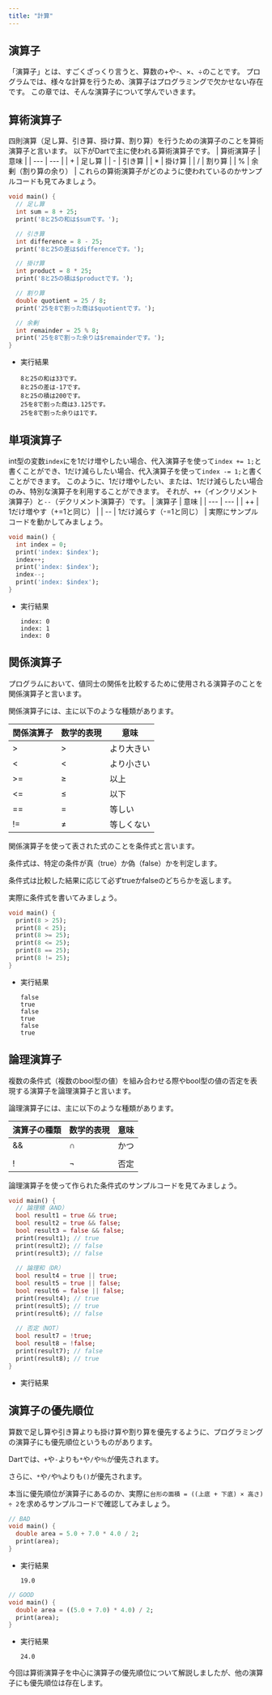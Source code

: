 ```yaml
---
title: "計算"
---
```


## 演算子
「演算子」とは、すごくざっくり言うと、算数の+や-、×、÷のことです。
プログラムでは、様々な計算を行うため、演算子はプログラミングで欠かせない存在です。
この章では、そんな演算子について学んでいきます。

## 算術演算子
四則演算（足し算、引き算、掛け算、割り算）を行うための演算子のことを算術演算子と言います。
以下がDartで主に使われる算術演算子です。
| 算術演算子 | 意味 |
| --- | --- |
| + | 足し算 |
| - | 引き算 |
| * | 掛け算 |
| / | 割り算 |
| % | 余剰（割り算の余り） |
これらの算術演算子がどのように使われているのかサンプルコードも見てみましょう。
```dart
void main() {
  // 足し算
  int sum = 8 + 25;
  print('8と25の和は$sumです。');

  // 引き算
  int difference = 8 - 25;
  print('8と25の差は$differenceです。');

  // 掛け算
  int product = 8 * 25;
  print('8と25の積は$productです。');

  // 割り算
  double quotient = 25 / 8;
  print('25を8で割った商は$quotientです。');

  // 余剰
  int remainder = 25 % 8;
  print('25を8で割った余りは$remainderです。');
}
```
- 実行結果
    
    ```
    8と25の和は33です。
    8と25の差は-17です。
    8と25の積は200です。
    25を8で割った商は3.125です。
    25を8で割った余りは1です。
    ```
    
## 単項演算子
int型の変数`index`にを1だけ増やしたい場合、代入演算子を使って`index += 1;`と書くことができ、1だけ減らしたい場合、代入演算子を使って`index -= 1;`と書くことができます。
このように、1だけ増やしたい、または、1だけ減らしたい場合のみ、特別な演算子を利用することができます。
それが、`++`（インクリメント演算子）と`--`（デクリメント演算子）です。
| 演算子 | 意味 |
| --- | --- |
| ++ | 1だけ増やす（+=1と同じ） |
| -- | 1だけ減らす（-=1と同じ） |
実際にサンプルコードを動かしてみましょう。
```dart
void main() {
  int index = 0;
  print('index: $index');
  index++;
  print('index: $index');
  index--;
  print('index: $index');
}
```

- 実行結果
    
    ```
    index: 0
    index: 1
    index: 0
    ```

## 関係演算子

プログラムにおいて、値同士の関係を比較するために使用される演算子のことを関係演算子と言います。

関係演算子には、主に以下のような種類があります。

| 関係演算子 | 数学的表現 | 意味 |
| --- | --- | --- |
| > | > | より大きい |
| < | < | より小さい |
| >= | ≥ | 以上 |
| <= | ≤ | 以下 |
| == | = | 等しい |
| != | ≠ | 等しくない |

関係演算子を使って表された式のことを条件式と言います。

条件式は、特定の条件が真（true）か偽（false）かを判定します。

条件式は比較した結果に応じて必ずtrueかfalseのどちらかを返します。

実際に条件式を書いてみましょう。

```dart
void main() {
  print(8 > 25);
  print(8 < 25);
  print(8 >= 25);
  print(8 <= 25);
  print(8 == 25);
  print(8 != 25);
}
```

- 実行結果
    
    ```
    false
    true
    false
    true
    false
    true
    ```
    

## 論理演算子

複数の条件式（複数のbool型の値）を組み合わせる際やbool型の値の否定を表現する演算子を論理演算子と言います。

論理演算子には、主に以下のような種類があります。

| 演算子の種類 | 数学的表現 | 意味 |
| --- | --- | --- |
| && | ∩ | かつ |
| || | ∪ | または |
| ! | ¬ | 否定 |

論理演算子を使って作られた条件式のサンプルコードを見てみましょう。

```dart
void main() {  
  // 論理積（AND）
  bool result1 = true && true;
  bool result2 = true && false;
  bool result3 = false && false;
  print(result1); // true
  print(result2); // false
  print(result3); // false
  
  // 論理和（OR）
  bool result4 = true || true;
  bool result5 = true || false;
  bool result6 = false || false;
  print(result4); // true
  print(result5); // true
  print(result6); // false
  
  // 否定（NOT）
  bool result7 = !true;
  bool result8 = !false;
  print(result7); // false
  print(result8); // true
}
```

- 実行結果

## 演算子の優先順位

算数で足し算や引き算よりも掛け算や割り算を優先するように、プログラミングの演算子にも優先順位というものがあります。

Dartでは、`+`や`-`よりも`*`や`/`や`％`が優先されます。

さらに、`*`や`/`や`%`よりも`()`が優先されます。

本当に優先順位が演算子にあるのか、実際に`台形の面積 = ((上底 + 下底) × 高さ) ÷ 2`を求めるサンプルコードで確認してみましょう。

```dart
// BAD
void main() {
  double area = 5.0 + 7.0 * 4.0 / 2;
  print(area);
}
```

- 実行結果
    
    ```
    19.0
    ```
    

```dart
// GOOD
void main() {
  double area = ((5.0 + 7.0) * 4.0) / 2;
  print(area);
}
```

- 実行結果
    
    ```
    24.0
    ```
    

今回は算術演算子を中心に演算子の優先順位について解説しましたが、他の演算子にも優先順位は存在します。
